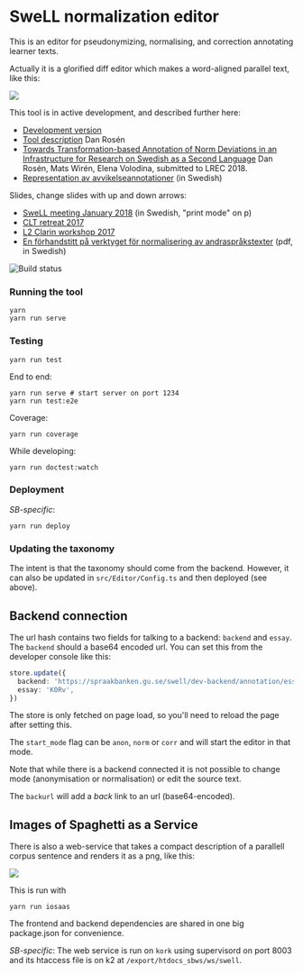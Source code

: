 # SweLL normalization editor

This is an editor for pseudonymizing, normalising, and correction annotating learner texts.

Actually it is a glorified diff editor which makes a word-aligned parallel text, like this:

![](https://ws.spraakbanken.gu.se/ws/swell/png?He_get_to_cleaned_his~his_son~his_.//He_got_his~his_son~his_to_clean_the~_room~_.)

This tool is in active development, and described further here:

* [Development version](https://spraakbanken.gu.se/swell/dev)
* [Tool description](https://spraakbanken.gu.se/swell/article) Dan Rosén
* [Towards Transformation-based Annotation of Norm Deviations in an Infrastructure for Research on Swedish as a Second Language](https://spraakbanken.gu.se/swell/docs/swell-lrec2018.pdf) Dan Rosén, Mats Wirén, Elena Volodina, submitted to LREC 2018.
* [Representation av avvikelseannotationer](https://spraakbanken.gu.se/swell/representation-2017/) (in Swedish)

Slides, change slides with up and down arrows:

* [SweLL meeting January 2018](https://spraakbanken.gu.se/swell/jan2018) (in Swedish, "print mode" on p)
* [CLT retreat 2017](https://spraakbanken.gu.se/swell/clt-2017)
* [L2 Clarin workshop 2017](https://spraakbanken.gu.se/swell/clarin-2017)
* [En förhandstitt på verktyget för normalisering av andraspråkstexter](https://github.com/spraakbanken/swell-editor/blob/c13475d2e14a53a3e86e5b0f0861f9dbf5411af3/talk/hws/hws-talk.pdf) (pdf, in Swedish)

![Build status](https://travis-ci.org/spraakbanken/swell-editor.svg?branch=master)

### Running the tool

```
yarn
yarn run serve
```

### Testing

```
yarn run test
```

End to end:

```
yarn run serve # start server on port 1234
yarn run test:e2e
```

Coverage:

```
yarn run coverage
```

While developing:

```
yarn run doctest:watch
```

### Deployment

_SB-specific_:

```
yarn run deploy
```

### Updating the taxonomy

The intent is that the taxonomy should come from the backend. However, it can also be updated in `src/Editor/Config.ts` and then deployed (see above).

## Backend connection

The url hash contains two fields for talking to a backend: `backend` and `essay`.
The `backend` should a base64 encoded url. You can set this from the developer console like this:

```typescript
store.update({
  backend: 'https://spraakbanken.gu.se/swell/dev-backend/annotation/essay/',
  essay: 'K0Rv',
})
```

The store is only fetched on page load, so you'll need to reload the page after setting this.

The `start_mode` flag can be `anon`, `norm` or `corr` and will start the editor in that mode.

Note that while there is a backend connected it is not possible to change mode
(anonymisation or normalisation) or edit the source text.

The `backurl` will add a _back_ link to an url (base64-encoded).

## Images of Spaghetti as a Service

There is also a web-service that takes a compact description of a parallell corpus sentence and renders it as a png, like this:

![](https://ws.spraakbanken.gu.se/ws/swell/png?Images~Images_of~Images_Spaghetti~Images_as_a~a_Service~%40t103//Spaghettibilder~Images_som_en~a_tj%C3%A4nst%40t103~%40t103)

This is run with

```
yarn run iosaas
```

The frontend and backend dependencies are shared in one big package.json for convenience.

_SB-specific_: The web service is run on `kork` using supervisord on port 8003 and its htaccess file is on k2 at `/export/htdocs_sbws/ws/swell`.
